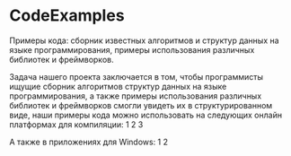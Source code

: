 # CodeExamples
Примеры кода: сборник известных алгоритмов и структур данных на языке программирования, примеры использования различных библиотек и фреймворков.

Задача нашего проекта заключается в том, чтобы программисты ищущие сборник алгоритмов структур данных на языке программирования, а также примеры использования различных библиотек и фреймворков смогли увидеть их в структурированном виде, наши примеры кода можно использовать на следующих онлайн платформах для компиляции:
1
2
3

А также в приложениях для Windows:
1
2
